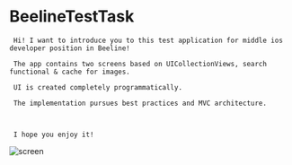 # BeelineTestTask

     Hi! I want to introduce you to this test application for middle ios developer position in Beeline!

     The app contains two screens based on UICollectionViews, search functional & cache for images.

     UI is created completely programmatically.

     The implementation pursues best practices and MVC architecture.

        

     I hope you enjoy it!

![screen](https://user-images.githubusercontent.com/115209460/202127432-cea7dfd4-f6c3-4ae7-95e4-835496dc63f8.jpg)
